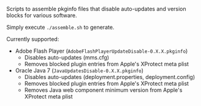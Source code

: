 Scripts to assemble pkginfo files that disable auto-updates and version blocks for various software.

Simply execute `./assemble.sh` to generate.

Currently supported:

* Adobe Flash Player (`AdobeFlashPlayerUpdateDisable-0.X.X.pkginfo`)
  * Disables auto-updates (mms.cfg)
  * Removes blocked plugin entries from Apple's XProtect meta plist
* Oracle Java 7 (`JavaUpdatesDisable-0.X.X.pkginfo`)
  * Disables auto-updates (deployment.properties, deployment.config)
  * Removes blocked plugin entries from Apple's XProtect meta plist
  * Removes Java web component minimum version from Apple's XProtect meta plist
